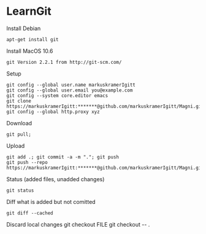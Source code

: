 LearnGit
========
	
Install Debian 

    apt-get install git 

Install MacOS 10.6

    git Version 2.2.1 from http://git-scm.com/

Setup

    git config --global user.name markuskramerIgitt
	git config --global user.email you@example.com
    git config --system core.editor emacs
    git clone https://markuskramerIgitt:*******@github.com/markuskramerIgitt/Magni.git
    git config --global http.proxy xyz

Download

    git pull; 

Upload 

    git add .; git commit -a -m "."; git push
    git push --repo https://markuskramerIgitt:*******@github.com/markuskramerIgitt/Magni.git


Status (added files, unadded changes)

    git status


Diff what is added but not comitted

    git diff --cached


Discard local changes
    git checkout FILE
    git checkout -- .

